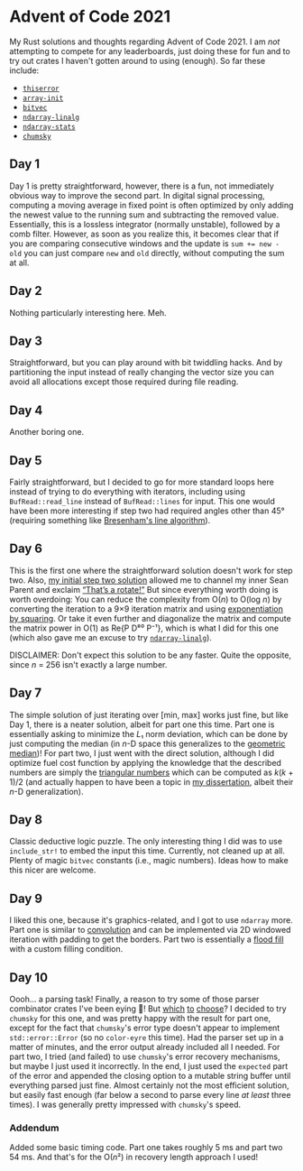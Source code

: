# Advent of Code 2021

My Rust solutions and thoughts regarding Advent of Code 2021.
I am *not* attempting to compete for any leaderboards, just doing these for fun and to try out crates I haven't gotten around to using (enough).
So far these include:

- [`thiserror`](https://github.com/dtolnay/thiserror)
- [`array-init`](https://github.com/Manishearth/array-init)
- [`bitvec`](https://github.com/bitvecto-rs/bitvec)
- [`ndarray-linalg`](https://github.com/rust-ndarray/ndarray-linalg/)
- [`ndarray-stats`](https://github.com/rust-ndarray/ndarray-stats)
- [`chumsky`](https://github.com/zesterer/chumsky/)

## Day 1

Day 1 is pretty straightforward, however, there is a fun, not immediately obvious way to improve the second part.
In digital signal processing, computing a moving average in fixed point is often optimized by only adding the newest value to the running sum and subtracting the removed value.
Essentially, this is a lossless integrator (normally unstable), followed by a comb filter.
However, as soon as you realize this, it becomes clear that if you are comparing consecutive windows and the update is `sum += new - old` you can just compare `new` and `old` directly, without computing the sum at all.

## Day 2

Nothing particularly interesting here.
Meh.

## Day 3

Straightforward, but you can play around with bit twiddling hacks.
And by partitioning the input instead of really changing the vector size you can avoid all allocations except those required during file reading.

## Day 4

Another boring one.

## Day 5

Fairly straightforward, but I decided to go for more standard loops here instead of trying to do everything with iterators, including using `BufRead::read_line` instead of `BufRead::lines` for input.
This one would have been more interesting if step two had required angles other than 45° (requiring something like [Bresenham's line algorithm](https://en.wikipedia.org/wiki/Bresenham%27s_line_algorithm)).

## Day 6

This is the first one where the straightforward solution doesn't work for step two.
Also, [my initial step two solution](https://github.com/l0calh05t/advent-of-code-2021/blob/f694b9b13cfc00bbce58ffd09542bc645a7af981/day-06/src/main.rs) allowed me to channel my inner Sean Parent and exclaim [“That’s a rotate!”](https://www.youtube.com/watch?v=UZmeDQL4LaE)
But since everything worth doing is worth overdoing:
You can reduce the complexity from O(*n*) to O(log *n*) by converting the iteration to a 9×9 iteration matrix and using [exponentiation by squaring](https://electric-snow.net/2016/05/31/fibonacci-youre-also-doing-it-wrong/).
Or take it even further and diagonalize the matrix and compute the matrix power in O(1) as Re{P D⁸⁰ P⁻¹}, which is what I did for this one (which also gave me an excuse to try [`ndarray-linalg`](https://github.com/rust-ndarray/ndarray-linalg/)).

DISCLAIMER: Don't expect this solution to be any faster.
Quite the opposite, since *n* = 256 isn't exactly a large number.

## Day 7

The simple solution of just iterating over [min, max] works just fine, but like Day 1, there is a neater solution, albeit for part one this time.
Part one is essentially asking to minimize the *L*₁ norm deviation, which can be done by just computing the median (in *n*-D space this generalizes to the [geometric median](https://en.wikipedia.org/wiki/Geometric_median))!
For part two, I just went with the direct solution, although I did optimize fuel cost function by applying the knowledge that the described numbers are simply the [triangular numbers](https://en.wikipedia.org/wiki/Triangular_number) which can be computed as *k*(*k* + 1)/2 (and actually happen to have been a topic in [my dissertation](https://tuprints.ulb.tu-darmstadt.de/11291/), albeit their *n*-D generalization).

## Day 8

Classic deductive logic puzzle.
The only interesting thing I did was to use `include_str!` to embed the input this time.
Currently, not cleaned up at all.
Plenty of magic `bitvec` constants (i.e., magic numbers).
Ideas how to make this nicer are welcome.

## Day 9

I liked this one, because it's graphics-related, and I got to use `ndarray` more.
Part one is similar to [convolution](https://en.wikipedia.org/wiki/Convolution) and can be implemented via 2D windowed iteration with padding to get the borders.
Part two is essentially a [flood fill](https://en.wikipedia.org/wiki/Flood_fill) with a custom filling condition.

## Day 10

Oooh… a parsing task!
Finally, a reason to try some of those parser combinator crates I've been eying 👀!
But [which](https://lib.rs/crates/chumsky) [to](https://lib.rs/crates/pom) [choose](https://lib.rs/crates/nom)?
I decided to try `chumsky` for this one, and was pretty happy with the result for part one, except for the fact that `chumsky`'s error type doesn't appear to implement `std::error::Error` (so no `color-eyre` this time).
Had the parser set up in a matter of minutes, and the error output already included all I needed.
For part two, I tried (and failed) to use `chumsky`'s error recovery mechanisms, but maybe I just used it incorrectly.
In the end, I just used the `expected` part of the error and appended the closing option to a mutable string buffer until everything parsed just fine.
Almost certainly not the most efficient solution, but easily fast enough (far below a second to parse every line *at least* three times).
I was generally pretty impressed with `chumsky`'s speed.

### Addendum

Added some basic timing code.
Part one takes roughly 5 ms and part two 54 ms.
And that's for the O(*n*²) in recovery length approach I used!

